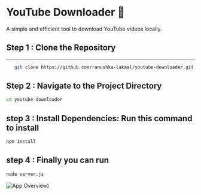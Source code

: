   # YouTube Downloader 🎥
  
A simple and efficient tool to download YouTube videos locally. 

Step 1 : Clone the Repository
----------------------------------------------------------

**** 

```bash
   git clone https://github.com/ranushka-lakmal/youtube-downloader.git
```

Step 2 : Navigate to the Project Directory
----------------------------------------------------------
```bash
cd youtube-downloader
```

step 3 : Install Dependencies: Run this command to install
--------------------------------------------------------
```bash
npm install
```
step 4 : Finally you can run
--------------------------------------------------------
```sh
node server.js   
```
![App Overview]([https://github.com/ranushka-lakmal/youtube-downloader/blob/67350b07a7ea0b045c84082c11f18a13cd3834a1/Screenshot.png]))
